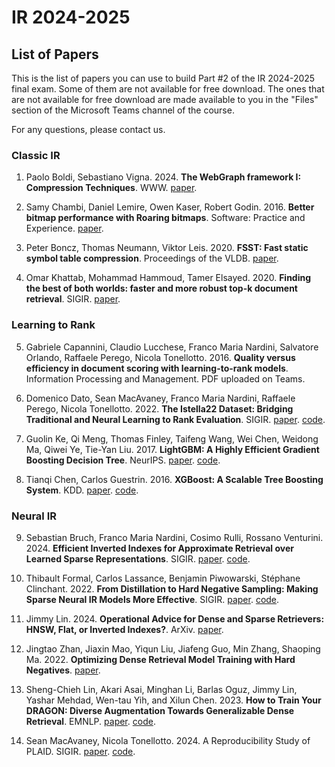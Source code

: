 # IR 2024-2025
## List of Papers

This is the list of papers you can use to build Part #2 of the IR 2024-2025 final exam. Some of them are not available for free download. The ones that are not available for free download are made available to you in the "Files" section of the Microsoft Teams channel of the course.

For any questions, please contact us.

### Classic IR

1. Paolo Boldi, Sebastiano Vigna. 2024. **The WebGraph framework I: Compression Techniques**. WWW. [paper](https://vigna.di.unimi.it/ftp/papers/WebGraphI.pdf).

2. Samy Chambi, Daniel Lemire, Owen Kaser, Robert Godin. 2016. **Better bitmap performance with Roaring bitmaps**. Software: Practice and Experience. [paper](http://arxiv.org/abs/1402.6407).

3. Peter Boncz, Thomas Neumann, Viktor Leis. 2020. **FSST: Fast static symbol table compression**. Proceedings of the VLDB. [paper](https://www.vldb.org/pvldb/vol13/p2649-boncz.pdf).

4. Omar Khattab, Mohammad Hammoud, Tamer Elsayed. 2020. **Finding the best of both worlds: faster and more robust top-k document retrieval**. SIGIR. [paper](https://web2.qatar.cmu.edu/~mhhammou/SIGIR_20_LazyBM.pdf).

### Learning to Rank

5. Gabriele Capannini, Claudio Lucchese, Franco Maria Nardini, Salvatore Orlando, Raffaele Perego, Nicola Tonellotto. 2016. **Quality versus efficiency in document scoring with learning-to-rank models**. Information Processing and Management. PDF uploaded on Teams.

6. Domenico Dato, Sean MacAvaney, Franco Maria Nardini, Raffaele Perego, Nicola Tonellotto. 2022. **The Istella22 Dataset: Bridging Traditional and Neural Learning to Rank Evaluation**. SIGIR. [paper](https://dl.acm.org/doi/10.1145/3477495.3531740). [code](https://github.com/hpclab/istella22-experiments).

7. Guolin Ke, Qi Meng, Thomas Finley, Taifeng Wang, Wei Chen, Weidong Ma, Qiwei Ye, Tie-Yan Liu. 2017. **LightGBM: A Highly Efficient Gradient Boosting Decision Tree**. NeurIPS. [paper](https://proceedings.neurips.cc/paper_files/paper/2017/file/6449f44a102fde848669bdd9eb6b76fa-Paper.pdf). [code](https://github.com/microsoft/LightGBM).

8. Tianqi Chen, Carlos Guestrin. 2016. **XGBoost: A Scalable Tree Boosting System**. KDD. [paper](https://www.kdd.org/kdd2016/papers/files/rfp0697-chenAemb.pdf). [code](https://github.com/dmlc/xgboost).

### Neural IR
   
9. Sebastian Bruch, Franco Maria Nardini, Cosimo Rulli, Rossano Venturini. 2024. **Efficient Inverted Indexes for Approximate Retrieval over Learned Sparse Representations**. SIGIR. [paper](https://arxiv.org/abs/2404.18812). [code](https://github.com/TusKANNy/seismic).

10. Thibault Formal, Carlos Lassance, Benjamin Piwowarski, Stéphane Clinchant. 2022. **From Distillation to Hard Negative Sampling: Making Sparse Neural IR Models More Effective**. SIGIR. [paper](https://arxiv.org/abs/2205.04733). [code](https://github.com/naver/splade).

11. Jimmy Lin. 2024. **Operational Advice for Dense and Sparse Retrievers: HNSW, Flat, or Inverted Indexes?**. ArXiv. [paper](https://arxiv.org/abs/2409.06464).

12. Jingtao Zhan, Jiaxin Mao, Yiqun Liu, Jiafeng Guo, Min Zhang, Shaoping Ma. 2022. **Optimizing Dense Retrieval Model Training with Hard Negatives**. [paper]().

13. Sheng-Chieh Lin, Akari Asai, Minghan Li, Barlas Oguz, Jimmy Lin, Yashar Mehdad, Wen-tau Yih, and Xilun Chen. 2023. **How to Train Your DRAGON: Diverse Augmentation Towards Generalizable Dense Retrieval**. EMNLP. [paper](https://aclanthology.org/2023.findings-emnlp.423.pdf). [code](https://github.com/facebookresearch/dpr-scale).

14. Sean MacAvaney, Nicola Tonellotto. 2024. A Reproducibility Study of PLAID. SIGIR. [paper](https://arxiv.org/abs/2404.14989). [code](https://github.com/seanmacavaney/plaidrepro).
